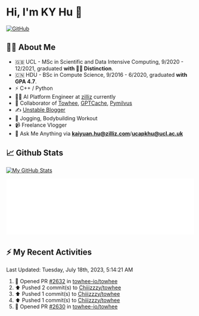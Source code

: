 # Hi, I'm KY Hu 👋

[![GitHub](https://img.shields.io/badge/dynamic/json?logo=github&label=GitHub&labelColor=495867&color=495867&query=%24.data.totalSubs&url=https%3A%2F%2Fapi.spencerwoo.com%2Fsubstats%2F%3Fsource%3Dgithub%26queryKey%3Dhayschan&style=flat-square)](https://github.com/Chiiizzzy)

## 🧑‍💻 About Me


- 🇬🇧 UCL - MSc in Scientific and Data Intensive Computing, 9/2020 - 12/2021, graduated **with 🧑‍🎓 Distinction**.
- 🇨🇳 HDU - BSc in Compute Science, 9/2016 - 6/2020, graduated **with GPA 4.7**.
- ⚡️ C++ / Python
- 🧑‍💻 AI Platform Engineer at [zilliz](https://zilliz.com/) currently
- 💬 Collaborator of [Towhee](https://github.com/towhee-io/towhee), [GPTCache](https://github.com/zilliztech/GPTCache), [Pymilvus](https://github.com/milvus-io/pymilvus)
- ✍️ [Unstable Blogger](https://blog.csdn.net/DooDia)
- 🏃 Jogging, Bodybuilding Workout
- 📹 Freelance Vlogger
- 📮 Ask Me Anything via **[kaiyuan.hu@zilliz.com](mailto:kaiyuan.hu@zilliz.com)**/**[ucapkhu@ucl.ac.uk](ucapkhu@ucl.ac.uk)**


## 📈 Github Stats

[![My GitHub Stats](https://github-readme-stats.vercel.app/api?username=Chiiizzzy&show_icons=true&theme=gotham)](https://github-readme-stats.vercel.app/api?username=Chiiizzzy&show_icons=true&theme=gotham)

<!-- [![Ashutosh's github activity graph](https://github-readme-activity-graph.cyclic.app/graph?username=Chiiizzzy&theme=dracula)](https://github.com/Chiiizzzy/github-readme-activity-graph) -->


![Metrics 👋](/metrics.plugin.followup.user.svg)

## ⚡️ My Recent Activities

<!--RECENT_ACTIVITY:last_update-->
Last Updated: Tuesday, July 18th, 2023, 5:14:21 AM
<!--RECENT_ACTIVITY:last_update_end-->

<!--RECENT_ACTIVITY:start-->
1. 💪 Opened PR [#2632](https://github.com/towhee-io/towhee/pull/2632) in [towhee-io/towhee](https://github.com/towhee-io/towhee)<br>
2. ⬆️ Pushed 2 commit(s) to [Chiiizzzy/towhee](https://github.com/Chiiizzzy/towhee)<br>
3. ⬆️ Pushed 1 commit(s) to [Chiiizzzy/towhee](https://github.com/Chiiizzzy/towhee)<br>
4. ⬆️ Pushed 1 commit(s) to [Chiiizzzy/towhee](https://github.com/Chiiizzzy/towhee)<br>
5. 💪 Opened PR [#2630](https://github.com/towhee-io/towhee/pull/2630) in [towhee-io/towhee](https://github.com/towhee-io/towhee)<br>
<!--RECENT_ACTIVITY:end-->
